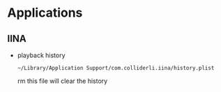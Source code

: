 # Applications

## IINA

- playback history

    `~/Library/Application Support/com.colliderli.iina/history.plist`

    rm this file will clear the history